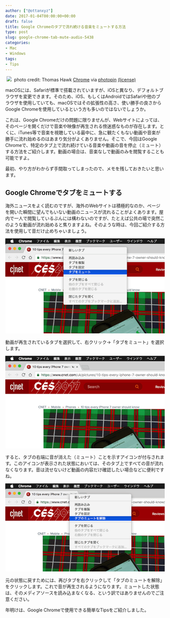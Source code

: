 ```yaml
---
author: ["@ottanxyz"]
date: 2017-01-04T00:00:00+00:00
draft: false
title: Google Chromeのタブで流れ続ける音楽をミュートする方法
type: post
slug: google-chrome-tab-mute-audio-5438
categories:
- Mac
- Windows
tags:
- Tips
---
```


 ![](170104-586cde37d60a3.jpg)
 photo credit: Thomas Hawk [Chrome](http://www.flickr.com/photos/51035555243@N01/27519596232) via [photopin](http://photopin.com) [(license)](https://creativecommons.org/licenses/by-nc/2.0/) 



macOSには、Safariが標準で搭載されていますが、iOSと異なり、デフォルトブラウザを変更できます。そのため、iOS、もしくはAndroidではSafariや他のブラウザを使用していても、macOSではその拡張性の高さ、使い勝手の良さからGoogle Chromeを使用しているという方も多いのではないでしょうか。





これは、Google Chromeだけの問題に限りませんが、Webサイトによっては、そのページを開くだけで音楽や映像が再生される傍迷惑なものが存在します。とくに、iTunes等で音楽を視聴している最中に、急に観たくもない動画や音楽が勝手に流れ始めるのはあまり気分がよくありません。そこで、今回はGoogle Chromeで、特定のタブ上で流れ続けている音楽や動画の音を停止（ミュート）する方法をご紹介します。動画の場合は、音楽なしで動画のみを閲覧することも可能ですよ。





最初、やり方がわからず手間取ってしまったので、メモを残しておきたいと思います。





## Google Chromeでタブをミュートする





海外ニュースをよく読むのですが、海外のWebサイトは積極的なのか、ページを開いた瞬間に望んでもいない動画のニュースが流れることがよくあります。屋内で一人で閲覧しているぶんには構わないのですが、たとえば公共の場で突然このような動画が流れ始めると焦りますよね。そのような時は、今回ご紹介する方法を使用して音だけ止めちゃいましょう。





![](170104-586cde20a811a.png)






動画が再生されているタブを選択して、右クリック→「タブをミュート」を選択します。





![](170104-586cde27466f2.png)






すると、タブの右端に音が消えた（ミュート）ことを示すアイコンが付与されます。このアイコンが表示された状態においては、そのタブ上ですべての音が流れなくなります。音は流せないけど動画の内容だけ確認したい場合などに便利ですね。





![](170104-586cde2da33ad.png)






元の状態に戻すためには、再びタブを右クリックして「タブのミュートを解除」をクリックします。これで音が再生されるようになります。ミュートした状態は、そのメディアソースを読み込まなくなる、という訳ではありませんのでご注意ください。





年明けは、Google Chromeで使用できる簡単なTipsをご紹介しました。
